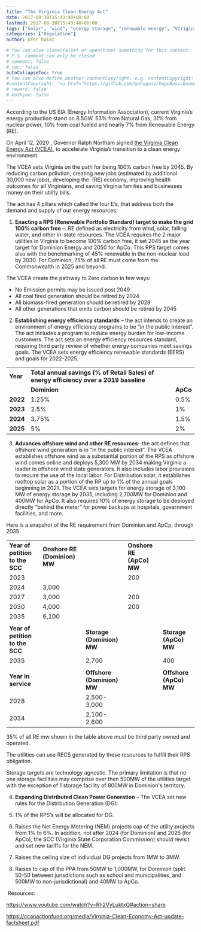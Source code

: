```yaml
---
title: "The Virginia Clean Energy Act"
date: 2017-08-30T15:43:48+08:00
lastmod: 2017-08-30T15:43:48+08:00
tags: ["Solar", "wind", "energy storage", "renewable energy", "Viriginia, U.S."]
categories: ["Regulation"]
author: ofer haiat

# You can also close(false) or open(true) something for this content.
# P.S. comment can only be closed
# comment: false
# toc: false
autoCollapseToc: true
# You can also define another contentCopyright. e.g. contentCopyright: "This is another copyright."
#contentCopyright: '<a href="https://github.com/gohugoio/hugoBasicExample" rel="noopener" target="_blank">See origin</a>'
# reward: false
# mathjax: false
---
```


According to the US EIA (Energy Information Association), current Virginia’s energy production stand on 8.5GW. 53% from Natural Gas, 31% from nuclear power, 10% from coal fueled and nearly 7% from Renewable Energy (RE).

On April 12, 2020 , Governor Ralph Northam signed [the Virginia Clean Energy Act (VCEA)](https://www.governor.virginia.gov/newsroom/all-releases/2020/april/headline-856056-en.html), to accelerate Virginia’s transition to a clean energy environment.

The VCEA sets Virginia on the path for being 100% carbon free by 2045. By reducing carbon pollution, creating new jobs (estimated by additional 30,000 new jobs), developing the  (RE) economy, improving health outcomes for all Virginians, and saving Virginia families and businesses money on their utility bills.

The act has 4 pillars which called the four E’s, that address both the demand and supply of our energy resources:

1. **Enacting a RPS (Renewable Portfolio Standard) target to make the grid 100% carbon free** –. RE defined as electricity from wind, solar, falling water, and other in-state resources. The VCEA requires the 2 major utilities in Virginia to become 100% carbon free, it set 2045 as the year target for Dominion Energy and 2050 for ApCo. This RPS target comes also with the benchmarking of 45% renewable in the non-nuclear load by 2030. For Dominion, 75% of all RE must come from the Commonwealth in 2025 and beyond. 

The VCEA create the pathway to Zero carbon in few ways:

- No Emission permits may be issued post 2049
- All coal fired generation should be retired by 2024
- All biomass-fired generation should be retired by 2028
- All other generations that emits carbon should be retired by 2045

2. **Establishing energy efficiency standards** – the act intends to create an environment of energy efficiency programs to be “in the public interest”. The act includes a program to reduce energy burden for low-income customers. The act sets an energy efficiency resources standard, requiring third party review of whether energy companies meet savings goals. The VCEA sets energy efficiency renewable standards (EERS) and goals for 2022-2025.

|          |                                                                                        |          |
| -------- | -------------------------------------------------------------------------------------- | -------- |
| **Year** | **Total annual savings (% of Retail Sales) of energy efficiency over a 2019 baseline** |          |
|          | **Dominion**                                                                           | **ApCo** |
| **2022** | 1.25%                                                                                  | 0.5%     |
| **2023** | 2.5%                                                                                   | 1%       |
| **2024** | 3.75%                                                                                  | 1.5%     |
| **2025** | 5%                                                                                     | 2%       |

3. **Advances offshore wind and other RE resources**– the act defines that offshore wind generation is in “in the public interest”. The VCEA establishes offshore wind as a substantial portion of the RPS as offshore wind comes online and deploys 5,300 MW by 2034 making Virginia a leader in offshore wind state generators. It also includes labor provisions to require the use of the local labor. For Distribution solar, it establishes rooftop solar as a portion of the RP up to 1% of the annual goals beginning in 2021. The VCEA sets targets for energy storage of 3,100 MW of energy storage by 2035, including 2,700MW for Dominion and 400MW for ApCo. It also requires 10% of energy storage to be deployed directly “behind the meter” for power backups at hospitals, government facilities, and more.

Here is a snapshot of the RE requirement from Dominion and ApCp, through 2035

|                                 |                              |                            |                          |                        |
| ------------------------------- | ---------------------------- | -------------------------- | ------------------------ | ---------------------- |
| **Year of petition to the SCC** | **Onshore RE (Dominion) MW** |                            | **Onshore RE (ApCo) MW** |                        |
| 2023                            |                              |                            | 200                      |                        |
| 2024                            | 3,000                        |                            |                          |                        |
| 2027                            | 3,000                        |                            | 200                      |                        |
| 2030                            | 4,000                        |                            | 200                      |                        |
| 2035                            | 6,100                        |                            |                          |                        |
|                                 |                              |                            |                          |                        |
| **Year of petition to the SCC** |                              | **Storage (Dominion) MW**  |                          | **Storage (ApCo) MW**  |
| 2035                            |                              | 2,700                      |                          | 400                    |
|                                 |                              |                            |                          |                        |
| **Year in service**             |                              | **Offshore (Dominion) MW** |                          | **Offshore (ApCo) MW** |
| 2028                            |                              | 2,500-3,000                |                          |                        |
| 2034                            |                              | 2,100-2,600                |                          |                        |

35% of all RE mw shown in the table above must be third party owned and operated.

The utilities can use RECS generated by these resources to fulfill their RPS obligation.

Storage targets are technology agnostic. The primary limitation is that no one storage facilities may comprise over then 500MW of the utilities target with the exception of 1 storage facility of 800MW in Dominion's territory.

4. **Expanding Distributed Clean Power Generation** – The VCEA set new rules for the Distribution Generation (DG):


1. 1% of the RPS’s will be allocated for DG. 
2. Raises the Net Energy Metering (NEM) projects cap of the utility projects from 1% to 6%. In addition, not after 2024 (for Dominion) and 2025 (for ApCo), the SCC (Virginia State Corporation Commission) should revisit and set new tariffs for the NEM.
3. Raises the ceiling size of individual DG projects from 1MW to 3MW.
4. Raises to cap of the PPA from 50MW to 1,000MW, for Dominion (split 50-50 between jurisdictions such as school and municipalities, and 500MW to non-jurisdictional) and 40MW to ApCo.

 Resources:

<https://www.youtube.com/watch?v=Rh2VyLuktxQ#action=share>

<https://ccanactionfund.org/media/Virginia-Clean-Economy-Act-update-factsheet.pdf>
